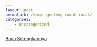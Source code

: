 ```yaml
---
layout: post
permalink: /mimpi-genteng-rumah-rusak/
categories:
    - Uncategorized
---
```


[Baca Selengkapnya](/08)